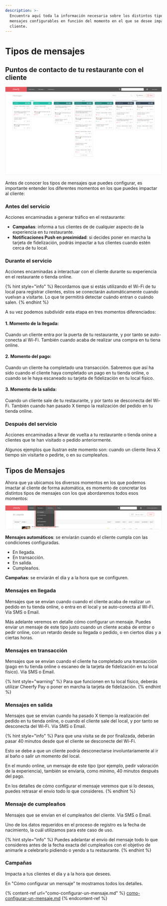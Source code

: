```yaml
---
description: >-
  Encuentra aquí toda la información necesaria sobre los distintos tipos de
  mensajes configurables en función del momento en el que se desee impactar al
  cliente.
---
```


# Tipos de mensajes

## Puntos de contacto de tu restaurante con el cliente

![](<../../../.gitbook/assets/image (109).png>)

Antes de conocer los tipos de mensajes que puedes configurar, es importante entender los diferentes momentos en los que puedes impactar al cliente:

### Antes del servicio

Acciones encaminadas a generar tráfico en el restaurante:

* **Campañas**: informa a tus clientes de de cualquier aspecto de la experiencia en tu restaurante.
* **Notificaciones Push en proximidad**: si decides poner en marcha la tarjeta de fidelización, podrás impactar a tus clientes cuando estén cerca de tu local.

### Durante el servicio

Acciones encaminadas a interactuar con el cliente durante su experiencia en el restaurante o tienda online.&#x20;

{% hint style="info" %}
Recordamos que si estás utilizando el Wi-Fi de tu local para registrar clientes, estos se conectarán automáticamente cuando vuelvan a visitarte. Lo que te permitirá detectar cuándo entran o cuándo salen.
{% endhint %}

A su vez podemos subdividir esta etapa en tres momentos diferenciados:

#### 1. Momento de la llegada:&#x20;

Cuando un cliente entra por la puerta de tu restaurante, y por tanto se auto-conecta al Wi-Fi. También cuando acaba de realizar una compra en tu tiena online.

#### 2. Momento del pago:

Cuando un cliente ha completado una transacción. Sabremos que así ha sido cuando el cliente haya completado un pago en tu tienda online, o cuando se le haya escaneado su tarjeta de fidelización en tu local físico.

#### 3. Momento de la salida:

Cuando un cliente sale de tu restaurante, y por tanto se desconecta del Wi-Fi. También cuando han pasado X tiempo la realización del pedido en tu tienda online.

### Después del servicio

Acciones encaminadas a llevar de vuelta a tu restaurante o tienda onine a clientes que te han visitado o pedido anteriormente.

Algunos ejemplos que ilustran este momento son: cuando un cliente lleva X tiempo sin visitarte o pedirte, o en su cumpleaños.

## Tipos de Mensajes

Ahora que ya ubicamos los diversos momentos en los que podemos imactar al cliente de forma automática, es momento de concretar los distintos tipos de mensajes con los que abordaremos todos esos momentos:

![](<../../../.gitbook/assets/image (111).png>)

**Mensajes automáticos**: se enviarán cuando el cliente cumpla con las condiciones configuradas.

* En llegada.
* En transacción.
* En salida.
* Cumpleaños.

**Campañas**: se enviarán el día y a la hora que se configuren.

### Mensajes en llegada

Mensajes que se envían cuando cuando el cliente acaba de realizar un pedido en tu tienda online, o entra en el local y se auto-conecta al Wi-Fi. Vía SMS o Email.

Más adelante veremos en detalle cómo configurar un mensaje. Puedes enviar un mensaje de este tipo justo cuando un cliente acaba de entrar o pedir online, con un retardo desde su llegada o pedido, o en ciertos días y a ciertas horas.

### Mensajes en transacción

Mensajes que se envían cuando el cliente ha completado una transacción (pago en tu tienda online o escaneo de la tarjeta de fidelización en tu local físico). Vía SMS o Email.

{% hint style="warning" %}
Para que funcionen en tu local físico, deberás utilizar Cheerfy Pay o poner en marcha la tarjeta de fidelización.
{% endhint %}

### Mensajes en salida

Mensajes que se envían cuando ha pasado X tiempo la realización del pedido en tu tienda online, o cuando el cliente sale del local, y por tanto se desconecta del Wi-Fi. Vía SMS o Email.

{% hint style="info" %}
Para que una visita se de por finalizada, deberán pasar 40 minutos desde que el cliente se desconecte del Wi-Fi.&#x20;

Esto se debe a que un cliente podría desconectarse involuntariamente al ir al baño o salir un momento del local.

En el mundo online, un mensaje de este tipo (por ejemplo, pedir valoración de la experiencia), también se enviaría, como mínimo, 40 minutos después del pago.

En los detalles de cómo configurar el mensaje veremos que si lo deseas, puedes retrasar el envío todo lo que consideres.
{% endhint %}

### Mensaje de cumpleaños

Mensajes que se envían en el cumpleaños del cliente. Vía SMS o Email.

Uno de los datos requeridos en el proceso de registro es la fecha de nacimiento, la cuál utilizamos para este caso de uso.

{% hint style="info" %}
Puedes adelantar el envío del mensaje todo lo que consideres antes de la fecha exacta del cumpleaños con el objetivo de animarle a celebrarlo pidiendo o yendo a tu restaurante.
{% endhint %}

### Campañas

Impacta a tus clientes el día y a la hora que desees.

En "Cómo configurar un mensaje" te mostramos todos los detalles.

{% content-ref url="como-configurar-un-mensaje.md" %}
[como-configurar-un-mensaje.md](como-configurar-un-mensaje.md)
{% endcontent-ref %}
